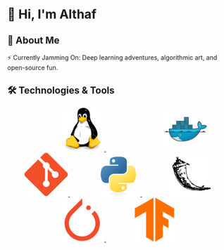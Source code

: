 # 👋 Hi, I'm Althaf
## 🚀 About Me

⚡ Currently Jamming On: Deep learning adventures, algorithmic art, and open-source fun.

## 🛠️ Technologies & Tools

<p align="center">
  <a href="https://www.linux.org" target="_blank" style="margin: 0 100px;">
    <img src="https://raw.githubusercontent.com/devicons/devicon/master/icons/linux/linux-original.svg" alt="Linux" width="100" height="100"/>
  </a>
  <a href="https://www.docker.com" target="_blank" style="margin: 0 30px;">
    <img src="https://raw.githubusercontent.com/devicons/devicon/master/icons/docker/docker-original.svg" alt="Docker" width="100" height="100"/>
  </a>
    <a href="https://git-scm.com/" target="_blank" style="margin: 0 30px;">
    <img src="https://raw.githubusercontent.com/devicons/devicon/master/icons/git/git-original.svg" alt="Git" width="100" height="100"/>
  </a>
  <a href="https://www.python.org" target="_blank" style="margin: 0 30px;">
    <img src="https://raw.githubusercontent.com/devicons/devicon/master/icons/python/python-original.svg" alt="Python" width="100" height="100"/>
  </a>
  <a href="https://flask.palletsprojects.com/en/2.2.x/quickstart/" target="_blank" style="margin: 0 30px;">
    <img src="https://raw.githubusercontent.com/devicons/devicon/master/icons/flask/flask-original.svg" alt="Python" width="100" height="100"/>
  </a>
  <a href="https://pytorch.org/" target="_blank" style="margin: 0 30px;">
  <img src="https://raw.githubusercontent.com/devicons/devicon/master/icons/pytorch/pytorch-original.svg" alt="PyTorch" width="100" height="100"/>
</a>
  <a href="https://www.tensorflow.org/" target="_blank" style="margin: 0 30px;">
  <img src="https://raw.githubusercontent.com/devicons/devicon/master/icons/tensorflow/tensorflow-original.svg" alt="TensorFlow" width="100" height="100"/>
</a>
</p>
